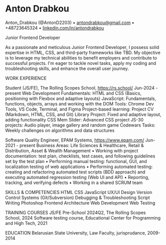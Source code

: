 # Anton Drabkou
Anton_Drabkou (@AntonD2203) • antondrabkou@gmail.com • +48723645324 • [linkedin.com/in/antondrabkou](https://www.linkedin.com/in/antondrabkou)

Junior Frontend Developer

As a passionate and meticulous Junior Frontend Developer, I possess solid expertise in HTML, CSS, and third-party frameworks like TBD. My objective is to leverage my technical abilities to benefit employers and contribute to successful projects. I'm eager to tackle novel tasks, apply my coding and troubleshooting skills, and enhance the overall user journey.

WORK EXPERIENCE

Student (JS/FE), The Rolling Scopes School, https://rs.school/ Jun-2024 - present
Web Development Fundamentals: HTML and CSS (Basics, positioning with Flexbox and adaptive layouts)
JavaScript: Fundamentals, functions, objects, arrays and working with the DOM
Tools: Chrome Dev Tools, VS Code, Terminal, and Figma
Project-based learning: Project CV (Markdown, HTML, CSS, and Git)
Library Project: Fixed and adaptive layout, adding functionality
CSS Mem Slider: Advanced CSS project
JS-30 projects: Audio player, image gallery and random game
Codewars Tasks: Weekly challenges on algorithms and data structures

Software Quality Engineer, EPAM Systems, https://www.epam.com/ Jun-2021 - present
Business Areas: Life Sciences & Healthcare, Retail & Distribution, Asset & Wealth Management
•	Working with project documentation: test plan, checklists, test cases, and following guidelines set by the test plan
•	Performing manual testing: functional, GUI, and localization testing of web applications
•	Performing automated testing: creating and refactoring automated test scripts (BDD approach) and executing automated regression testing (Web UI and API)
•	Reporting, tracking, and verifying defects
•	Working in a shared SCRUM team

SKILLS & COMPETENCIES
HTML
CSS
JavaScript
UX/UI Design
Version Control Systems (Git/Subversion)
Debugging & Troubleshooting
Script Writing
Photoshop
Frontend Architecture
Web Development
Web Testing

TRAINING COURSES
JS/FE Pre-School 2024Q2, The Rolling Scopes School, 2024
Software testing course, Educational Center for Programming and High Tech, 2021

EDUCATION
Belarusian State University, Law Faculty, jurisprudance, 2009-2014